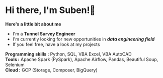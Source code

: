 # Hi there, I'm Suben!👋

**Here's a little bit about me**
* I'm a **Tunnel Survey Engineer**
* I'm currently looking for new opportunities in **_data engineering field_**
* If you feel free, have a look at my projects

**Programming skills :** Python, SQL, VBA Excel, VBA AutoCAD\
**Tools :** Apache Spark (PySpark), Apache Airflow, Pandas, Beautiful Soup, Selenium\
**Cloud :** GCP (Storage, Composer, BigQuery)
